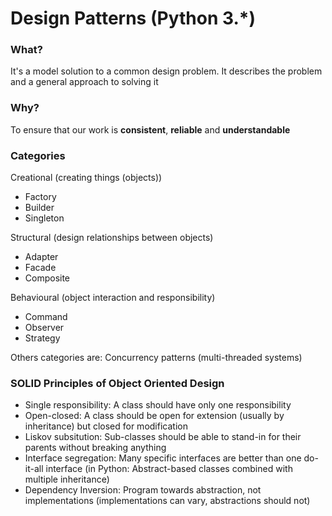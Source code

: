 # Design Patterns (Python 3.*)

### What?
It's a model solution to a common design problem. It describes the problem and a general approach to solving it

### Why?
To ensure that our work is **consistent**, **reliable** and **understandable**

### Categories
Creational (creating things (objects))
- Factory
- Builder
- Singleton

Structural (design relationships between objects)
- Adapter
- Facade
- Composite

Behavioural (object interaction and responsibility)
- Command
- Observer
- Strategy

Others categories are:
Concurrency patterns (multi-threaded systems)

### SOLID Principles of Object Oriented Design
- Single responsibility: A class should have only one responsibility
- Open-closed: A class should be open for extension (usually by inheritance) but closed for modification
- Liskov subsitution: Sub-classes should be able to stand-in for their parents without breaking anything
- Interface segregation: Many specific interfaces are better than one do-it-all interface (in Python: Abstract-based classes combined with multiple inheritance)
- Dependency Inversion: Program towards abstraction, not implementations (implementations can vary, abstractions should not)
